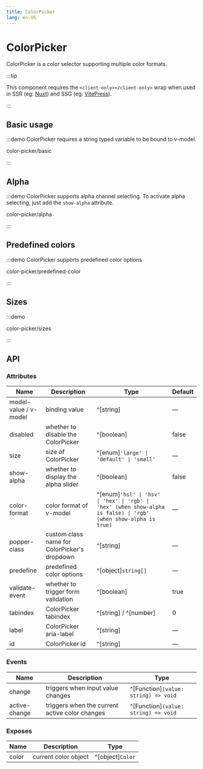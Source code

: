 ```yaml
---
title: ColorPicker
lang: en-US
---
```


# ColorPicker

ColorPicker is a color selector supporting multiple color formats.

:::tip

This component requires the `<client-only></client-only>` wrap when used in SSR (eg: [Nuxt](https://nuxt.com/v3)) and SSG (eg: [VitePress](https://vitepress.vuejs.org/)).

:::

## Basic usage

:::demo ColorPicker requires a string typed variable to be bound to v-model.

color-picker/basic

:::

## Alpha

:::demo ColorPicker supports alpha channel selecting. To activate alpha selecting, just add the `show-alpha` attribute.

color-picker/alpha

:::

## Predefined colors

:::demo ColorPicker supports predefined color options

color-picker/predefined-color

:::

## Sizes

:::demo

color-picker/sizes

:::

## API

### Attributes

| Name                  | Description                                  | Type                                                                                                             | Default |
| --------------------- | -------------------------------------------- | ---------------------------------------------------------------------------------------------------------------- | ------- |
| model-value / v-model | binding value                                | ^[string]                                                                                                        | —       |
| disabled              | whether to disable the ColorPicker           | ^[boolean]                                                                                                       | false   |
| size                  | size of ColorPicker                          | ^[enum]`'large' \| 'default' \| 'small'`                                                                         | —       |
| show-alpha            | whether to display the alpha slider          | ^[boolean]                                                                                                       | false   |
| color-format          | color format of v-model                      | ^[enum]`'hsl' \| 'hsv' \| 'hex' \| 'rgb' \| 'hex' (when show-alpha is false) \| 'rgb' (when show-alpha is true)` | —       |
| popper-class          | custom class name for ColorPicker's dropdown | ^[string]                                                                                                        | —       |
| predefine             | predefined color options                     | ^[object]`string[]`                                                                                              | —       |
| validate-event        | whether to trigger form validation           | ^[boolean]                                                                                                       | true    |
| tabindex              | ColorPicker tabindex                         | ^[string] / ^[number]                                                                                            | 0       |
| label<A11yTag/>       | ColorPicker aria-label                       | ^[string]                                                                                                        | —       |
| id                    | ColorPicker id                               | ^[string]                                                                                                        | —       |

### Events

| Name          | Description                                    | Type                                 |
| ------------- | ---------------------------------------------- | ------------------------------------ |
| change        | triggers when input value changes              | ^[Function]`(value: string) => void` |
| active-change | triggers when the current active color changes | ^[Function]`(value: string) => void` |

### Exposes

| Name  | Description          | Type             |
| ----- | -------------------- | ---------------- |
| color | current color object | ^[object]`Color` |
